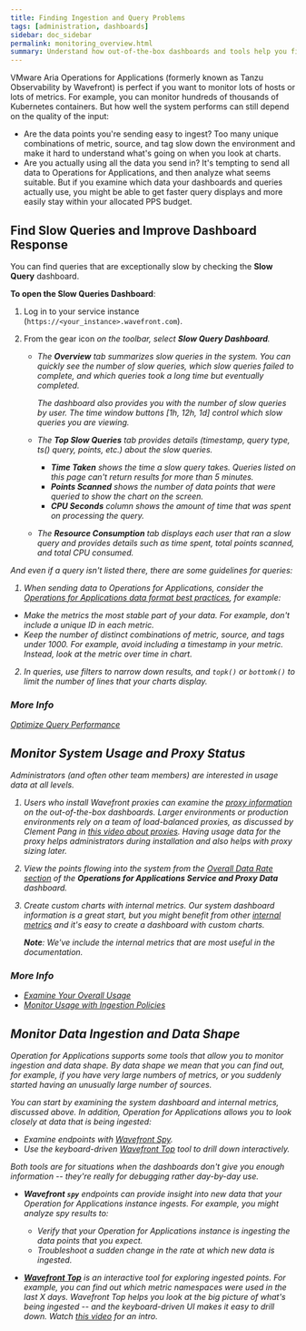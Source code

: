 ```yaml
---
title: Finding Ingestion and Query Problems
tags: [administration, dashboards]
sidebar: doc_sidebar
permalink: monitoring_overview.html
summary: Understand how out-of-the-box dashboards and tools help you find problems
---
```


VMware Aria Operations for Applications (formerly known as Tanzu Observability by Wavefront) is perfect if you want to monitor lots of hosts or lots of metrics. For example, you can monitor hundreds of thousands of Kubernetes containers. But how well the system performs can still depend on the quality of the input:

* Are the data points you're sending easy to ingest? Too many unique combinations of metric, source, and tag slow down the environment and make it hard to understand what's going on when you look at charts.
* Are you actually using all the data you send in? It's tempting to send all data to Operations for Applications, and then analyze what seems suitable. But if you examine which data your dashboards and queries actually use, you might be able to get faster query displays and more easily stay within your allocated PPS budget.


## Find Slow Queries and Improve Dashboard Response

You can find queries that are exceptionally slow by checking  the **Slow Query** dashboard.

**To open the Slow Queries Dashboard**:

1. Log in to your service instance (`https://<your_instance>.wavefront.com`).
2. From the gear icon <i class="fa fa-cog"/> on the toolbar, select **Slow Query Dashboard**.

   * The **Overview** tab summarizes slow queries in the system. You can quickly see the number of slow queries, which slow queries failed to complete, and which queries took a long time but eventually completed.

     The dashboard also provides you with the number of slow queries by user. The time window buttons [1h, 12h, 1d] control which slow queries you are viewing.

   * The **Top Slow Queries** tab provides details (timestamp, query type, ts() query, points, etc.) about the slow queries.

     * **Time Taken** shows the time a slow query takes. Queries listed on this page can't return results for more than 5 minutes.
     * **Points Scanned** shows the number of data points that were queried to show the chart on the screen.
     * **CPU Seconds** column shows the amount of time that was spent on processing the query.

   * The **Resource Consumption** tab displays each user that ran a slow query and provides details such as time spent, total points scanned, and total CPU consumed.

And even if a query isn't listed there, there are some guidelines for queries:

1. When sending data to Operations for Applications, consider the [Operations for Applications data format best practices](wavefront_data_format.html#operations-for-applications-data-format-best-practices), for example:
* Make the metrics the most stable part of your data. For example, don't include a unique ID in each metric.
* Keep the number of distinct combinations of metric, source, and tags under 1000. For example, avoid including a timestamp in your metric. Instead, look at the metric over time in chart.

2. In queries, use filters to narrow down results, and `topk()` or `bottomk()` to limit the number of lines that your charts display.

### More Info

[Optimize Query Performance](query_language_performance.html)

## Monitor System Usage and Proxy Status

Administrators (and often other team members) are interested in usage data at all levels.

1. Users who install Wavefront proxies can examine the [proxy information](monitoring_proxies.html) on the out-of-the-box dashboards. Larger environments or production environments rely on a team of load-balanced proxies, as discussed by Clement Pang in [this video about proxies](https://vmwaretv.vmware.com/media/t/1_5wfjti3m).
    Having usage data for the proxy helps administrators during installation and also helps with proxy sizing later.
2. View the points flowing into the system from the [Overall Data Rate section](wavefront_monitoring.html#overall-data-rate) of the **Operations for Applications Service and Proxy Data** dashboard.
3. Create custom charts with internal metrics. Our system dashboard information is a great start, but you might benefit from other [internal metrics](wavefront-internal-metrics.html) and it's easy to create a dashboard with custom charts.

   **Note**: We've include the internal metrics that are most useful in the documentation.

### More Info

  * [Examine Your Overall Usage](examine_usage.html)
  * [Monitor Usage with Ingestion Policies](ingestion_policies.html)


## Monitor Data Ingestion and Data Shape

Operation for Applications supports some tools that allow you to monitor ingestion and data shape. By data shape we mean that you can find out, for example, if you have very large numbers of metrics, or you suddenly started having an unusually large number of sources.

You can start by examining the system dashboard and internal metrics, discussed above. In addition, Operation for Applications allows you to look closely at data that is being ingested:
* Examine endpoints with [Wavefront Spy](wavefront_monitoring_spy.html#why-spy).
* Use the keyboard-driven [Wavefront Top](wavefront_monitoring_spy.html#get-started-with-wavefront-top-and-spy) tool to drill down interactively.

Both tools are for situations when the dashboards don't give you enough information -- they're really for debugging rather day-by-day use.

* **Wavefront `spy`** endpoints can provide insight into new data that your Operation for Applications instance ingests. For example, you might analyze spy results to:
  * Verify that your Operation for Applications instance is ingesting the data points that you expect.
  * Troubleshoot a sudden change in the rate at which new data is ingested.

* [**Wavefront Top**](https://github.com/wavefrontHQ/wftop) is an interactive tool for exploring ingested points. For example, you can find out which metric namespaces were used in the last X days. Wavefront Top helps you look at the big picture of what's being ingested -- and the keyboard-driven UI makes it easy to drill down. Watch [this video](https://vmwaretv.vmware.com/media/t/1_yif61rd5) for an intro.

<!--- Discuss new Ingestion Policies here --->
